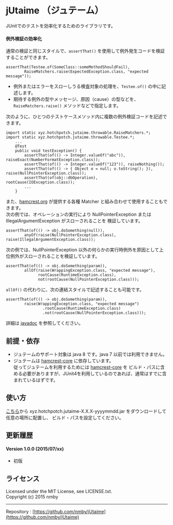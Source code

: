 # jUtaime （ジュテーム）
JUnitでのテストを効率化するためのライブラリです。  
  
  
#### 例外検証の効率化
通常の検証と同じスタイルで、`assertThat()` を使用して例外発生コードを検証することができます。  

    assertThat(Testee.of(SomeClass::someMethodShouldFail),
            RaiseMatchers.raise(ExpectedException.class, "expected message"));

* 例外またはエラーをスローしうる検査対象の処理を、`Testee.of()` の中に記述します。
* 期待する例外の型やメッセージ、原因（cause）の型などを、`RaiseMatchers.raise()` メソッドなどで指定します。

次のように、ひとつのテストケースメソッド内に複数の例外検証コードを記述できます。  

    import static xyz.hotchpotch.jutaime.throwable.RaiseMatchers.*;
    import static xyz.hotchpotch.jutaime.throwable.Testee.*;
        ...
        @Test
        public void testException() {
            assertThat(of(() -> Integer.valueOf("abc")), raiseExact(NumberFormatException.class));
            assertThat(of(() -> Integer.valueOf("123")), raiseNothing());
            assertThat(of(() -> { Object o = null; o.toString(); }), raise(NullPointerException.class));
            assertThat(of(obj::dbOperation), rootCause(IOException.class));
            ...
        }

  
  
また、[hamcrest.org](http://hamcrest.org/JavaHamcrest/) が提供する各種 Matcher と組み合わせて使用することもできます。  
次の例では、オペレーションの実行により NullPointerException または IllegalArgumentException がスローされることを
検証しています。  

    assertThat(of(() -> obj.doSomething(null)),
            anyOf(raise(NullPointerException.class), raise(IllegalArgumentException.class));

次の例では、NullPointerException 以外の何らかの実行時例外を原因として上位例外がスローされることを検証しています。  

    assertThat(of(() -> obj.doSomething(param)),
            allOf(raise(WrappingException.class, "expected message"),
                  rootCause(RuntimeException.class),
                  not(rootCause(NullPointerException.class)));

`allOf()` の代わりに、次の連結スタイルで記述することも可能です。  

    assertThat(of(() -> obj.doSomething(param)),
            raise(WrappingException.class, "expected message")
                    .rootCause(RuntimeException.class)
                    .not(rootCause(NullPointerException.class)));

詳細は [javadoc](http://nmby.github.io/jUtaime/api-doc/index.html) を参照してください。

  
  
## 前提・依存
* ジュテームのサポート対象は java 8 です。java 7 以前では利用できません。
* ジュテームは [hamcrest-core](http://search.maven.org/#search%7Cga%7C1%7Cg%3Aorg.hamcrest) に依存しています。  
従ってジュテームを利用するためには [hamcrest-core](http://search.maven.org/#search%7Cga%7C1%7Cg%3Aorg.hamcrest) を
ビルド・パスに含める必要がありますが、JUnit4を利用しているのであれば、通常はすでに含まれているはずです。

  
  
## 使い方
[こちら](https://github.com/nmby/jUtaime/releases)から xyz.hotchpotch.jutaime-X.X.X-yyyymmdd.jar をダウンロードして任意の場所に配置し、
ビルド・パスを設定してください。

  
  
## 更新履歴
#### Version 1.0.0 (2015/07/xx)
* 初版
  
  
## ライセンス
Licensed under the MIT License, see LICENSE.txt.  
Copyright (c) 2015 nmby  
  
  
---
Repository : [https://github.com/nmby/jUtaime](https://github.com/nmby/jUtaime)

